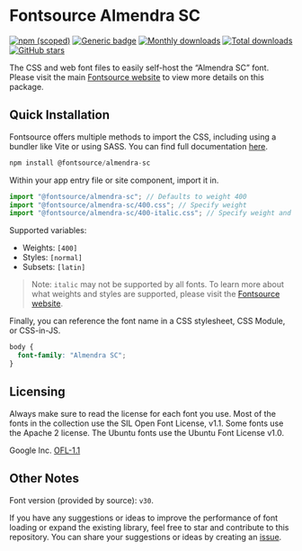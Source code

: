 # Fontsource Almendra SC

[![npm (scoped)](https://img.shields.io/npm/v/@fontsource/almendra-sc?color=brightgreen)](https://www.npmjs.com/package/@fontsource/almendra-sc) [![Generic badge](https://img.shields.io/badge/fontsource-passing-brightgreen)](https://github.com/fontsource/fontsource) [![Monthly downloads](https://badgen.net/npm/dm/@fontsource/almendra-sc)](https://github.com/fontsource/fontsource) [![Total downloads](https://badgen.net/npm/dt/@fontsource/almendra-sc)](https://github.com/fontsource/fontsource) [![GitHub stars](https://img.shields.io/github/stars/fontsource/fontsource.svg?style=social&label=Star)](https://github.com/fontsource/fontsource/stargazers)

The CSS and web font files to easily self-host the “Almendra SC” font. Please visit the main [Fontsource website](https://fontsource.org/fonts/almendra-sc) to view more details on this package.

## Quick Installation

Fontsource offers multiple methods to import the CSS, including using a bundler like Vite or using SASS. You can find full documentation [here](https://fontsource.org/docs/getting-started/introduction).

```javascript
npm install @fontsource/almendra-sc
```

Within your app entry file or site component, import it in.

```javascript
import "@fontsource/almendra-sc"; // Defaults to weight 400
import "@fontsource/almendra-sc/400.css"; // Specify weight
import "@fontsource/almendra-sc/400-italic.css"; // Specify weight and style
```

Supported variables:
- Weights: `[400]`
- Styles: `[normal]`
- Subsets: `[latin]`

> Note: `italic` may not be supported by all fonts. To learn more about what weights and styles are supported, please visit the [Fontsource website](https://fontsource.org/fonts/almendra-sc).

Finally, you can reference the font name in a CSS stylesheet, CSS Module, or CSS-in-JS.

```css
body {
  font-family: "Almendra SC";
}
```

## Licensing
Always make sure to read the license for each font you use. Most of the fonts in the collection use the SIL Open Font License, v1.1. Some fonts use the Apache 2 license. The Ubuntu fonts use the Ubuntu Font License v1.0.

Google Inc.
[OFL-1.1](http://scripts.sil.org/OFL)

## Other Notes
Font version (provided by source): `v30`.

If you have any suggestions or ideas to improve the performance of font loading or expand the existing library, feel free to star and contribute to this repository. You can share your suggestions or ideas by creating an [issue](https://github.com/fontsource/fontsource/issues).